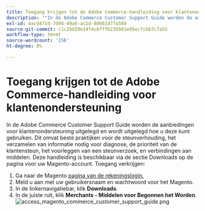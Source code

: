 ```yaml
---
title: Toegang krijgen tot de Adobe Commerce-handleiding voor klantenondersteuning
description: '"In de Adobe Commerce Customer Support Guide worden de aanbiedingen voor klantenondersteuning uitgelegd en wordt uitgelegd hoe u deze kunt gebruiken. Dit omvat beste praktijken voor de steunverhouding, het verzamelen van informatie nodig voor diagnose, de prioriteit van de klantensteun, het voorleggen van een steunverzoek, en verbindingen aan middelen. Deze handleiding is beschikbaar via de sectie Downloads op de pagina voor uw Magento-account. Ga als volgt te werk:'''
exl-id: 4acd471d-7d94-49a6-ac2d-80661d77a569
source-git-commit: c1c2bd29e14f4cbfffb235801e95ec7cbb7c7a55
workflow-type: tm+mt
source-wordcount: '156'
ht-degree: 0%

---
```


# Toegang krijgen tot de Adobe Commerce-handleiding voor klantenondersteuning

In de Adobe Commerce Customer Support Guide worden de aanbiedingen voor klantenondersteuning uitgelegd en wordt uitgelegd hoe u deze kunt gebruiken. Dit omvat beste praktijken voor de steunverhouding, het verzamelen van informatie nodig voor diagnose, de prioriteit van de klantensteun, het voorleggen van een steunverzoek, en verbindingen aan middelen. Deze handleiding is beschikbaar via de sectie Downloads op de pagina voor uw Magento-account. Toegang verkrijgen:

1. Ga naar de Magento [ pagina van de rekeningslogin.](https://account.magento.com/customer/account/login)
1. Meld u aan met uw gebruikersnaam en wachtwoord voor het Magento.
1. In de linkernavigatiebar, klik **Downloads**.
1. In de juiste ruit, klik **Merchants - Middelen voor Begonnen het Worden**.  ![ access_magento_commerce_customer_support_guide.png ](assets/access_magento_commerce_customer_support_guide.png)
